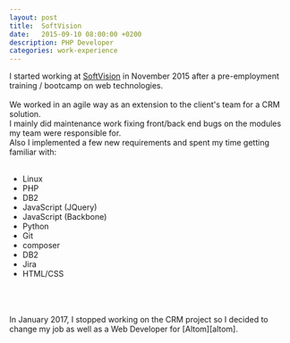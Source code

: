 ```yaml
---
layout: post
title:  SoftVision
date:   2015-09-10 08:00:00 +0200
description: PHP Developer
categories: work-experience
---
```


I started working at [SoftVision][sv] in November 2015 after a pre-employment training / bootcamp on web technologies. 
<br />
<br />
We worked in an agile way as an extension to the client's team for a CRM solution.<br />
I mainly did maintenance work fixing front/back end bugs on the modules my team were responsible for. 
<br />
Also I implemented a few new requirements and spent my time getting familiar with:
<br />
<br />

* Linux
* PHP
* DB2
* JavaScript (JQuery)
* JavaScript (Backbone)
* Python
* Git
* composer
* DB2
* Jira
* HTML/CSS

<br/>
<br/>
<br/>
In January 2017, I stopped working on the CRM project so I decided to change my job as well as a Web Developer for [Altom][altom]. 

[sv]: https://www.softvision.ro/
[altom]: https://altom.com/